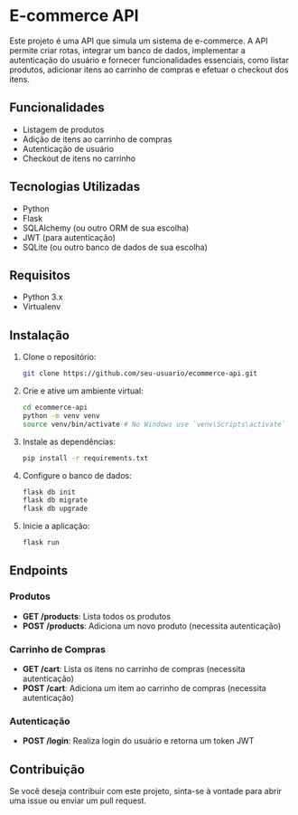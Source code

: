 # E-commerce API

Este projeto é uma API que simula um sistema de e-commerce. A API permite criar rotas, integrar um banco de dados, implementar a autenticação do usuário e fornecer funcionalidades essenciais, como listar produtos, adicionar itens ao carrinho de compras e efetuar o checkout dos itens.

## Funcionalidades

- Listagem de produtos
- Adição de itens ao carrinho de compras
- Autenticação de usuário
- Checkout de itens no carrinho

## Tecnologias Utilizadas

- Python
- Flask
- SQLAlchemy (ou outro ORM de sua escolha)
- JWT (para autenticação)
- SQLite (ou outro banco de dados de sua escolha)

## Requisitos

- Python 3.x
- Virtualenv

## Instalação

1. Clone o repositório:
    ```bash
    git clone https://github.com/seu-usuario/ecommerce-api.git
    ```

2. Crie e ative um ambiente virtual:
    ```bash
    cd ecommerce-api
    python -m venv venv
    source venv/bin/activate # No Windows use `venv\Scripts\activate`
    ```

3. Instale as dependências:
    ```bash
    pip install -r requirements.txt
    ```

4. Configure o banco de dados:
    ```bash
    flask db init
    flask db migrate
    flask db upgrade
    ```

5. Inicie a aplicação:
    ```bash
    flask run
    ```

## Endpoints

### Produtos

- **GET /products**: Lista todos os produtos
- **POST /products**: Adiciona um novo produto (necessita autenticação)

### Carrinho de Compras

- **GET /cart**: Lista os itens no carrinho de compras (necessita autenticação)
- **POST /cart**: Adiciona um item ao carrinho de compras (necessita autenticação)

### Autenticação

- **POST /login**: Realiza login do usuário e retorna um token JWT

## Contribuição

Se você deseja contribuir com este projeto, sinta-se à vontade para abrir uma issue ou enviar um pull request.

